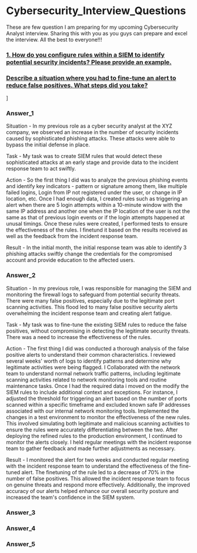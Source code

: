 # Cybersecurity_Interview_Questions

These are few question I am preparing for my upcoming Cybersecurity Analyst interview. 
Sharing this with you as you guys can prepare and excel the interview. 
All the best to everyone!!!

### [1. How do you configure rules within a SIEM to identify potential security incidents? Please provide an example.](#Answer_1)
### [Describe a situation where you had to fine-tune an alert to reduce false positives. What steps did you take?](#Answer_2)
]

### Answer_1

Situation - In my previous role as a cyber security analyst at the XYZ company, we observed an increase in the number of security incidents caused by sophisticated phishing attacks.
These attacks were able to bypass the initial defense in place.

Task - My task was to create SIEM rules that would detect these sophisticated attacks at an early stage and provide data to the incident response team to act swiftly. 

Action - So the first thing I did was to analyze the previous phishing events and identify key indicators - pattern or signature among them, like multiple failed logins, Login from IP not registered under the user, or change in IP location, etc. 
Once I had enough data, I created rules such as triggering an alert when there are 5 login attempts within a 10-minute window with the same IP address and another one when the IP location of the user is not the same as that of previous login events or if the login attempts happened at unusal timings. 
Once these rules were created, I performed tests to ensure the effectiveness of the rules. I finetund it based on the results received as well as the feedback from the incident response team. 

Result - In the initial month, the initial response team was able to identify 3 phishing attacks swiftly change the credentials for the compromised account and provide education to the affected users.

### Answer_2

Situation - In my previous role, I was responsible for managing the SIEM and monitoring the firewall logs to safeguard from potential security threats. There were many false positives, especially due to the legitimate port scanning activities. This flood led to many false positive security alerts overwhelming the incident response team and  creating alert fatigue. 

Task - My task was to fine-tune the existing SIEM rules to reduce the false positives, without compromising in detecting the legitimate security threats. There was a need to increase the effectiveness of the rules.

Action - The first thing I did was conducted a thorough analysis of the false positive alerts to understand their common characteristics. I reviewed several weeks' worth of logs to identify patterns and determine why legitimate activities were being flagged. I Collaborated with the network team to understand normal network traffic patterns, including legitimate scanning activities related to network monitoring tools and routine maintenance tasks. Once I had the required data i moved on the modify the SIEM rules to include additional context and exceptions. For instance, I adjusted the threshold for triggering an alert based on the number of ports scanned within a specific timeframe and excluded known safe IP addresses associated with our internal network monitoring tools.
Implemented the changes in a test environment to monitor the effectiveness of the new rules. This involved simulating both legitimate and malicious scanning activities to ensure the rules were accurately differentiating between the two. After deploying the refined rules to the production environment, I continued to monitor the alerts closely. I held regular meetings with the incident response team to gather feedback and made further adjustments as necessary.

Result - I monitored the alert for two weeks and conducted regular meeting with the incident response team to understand the effectiveness of the fine-tuned alert. The finetuning of the rule led to a decrease of 70% in the number of false positives. This allowed the incident response team to focus on genuine threats and respond more effectively. Additionally, the improved accuracy of our alerts helped enhance our overall security posture and increased the team's confidence in the SIEM system.


### Answer_3
### Answer_4
### Answer_5

